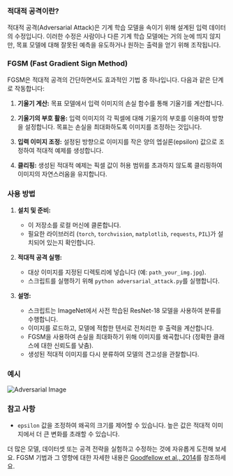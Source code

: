 ### 적대적 공격이란?

적대적 공격(Adversarial Attack)은 기계 학습 모델을 속이기 위해 설계된 입력 데이터의 수정입니다. 이러한 수정은 사람이나 다른 기계 학습 모델에는 거의 눈에 띄지 않지만, 목표 모델에 대해 잘못된 예측을 유도하거나 원하는 출력을 얻기 위해 조작됩니다.

### FGSM (Fast Gradient Sign Method)

FGSM은 적대적 공격의 간단하면서도 효과적인 기법 중 하나입니다. 다음과 같은 단계로 작동합니다:

1. **기울기 계산:** 목표 모델에서 입력 이미지의 손실 함수를 통해 기울기를 계산합니다.
   
2. **기울기의 부호 활용:** 입력 이미지의 각 픽셀에 대해 기울기의 부호를 이용하여 방향을 설정합니다. 목표는 손실을 최대화하도록 이미지를 조정하는 것입니다.
   
3. **입력 이미지 조정:** 설정된 방향으로 이미지를 작은 양의 엡실론(epsilon) 값으로 조정하여 적대적 예제를 생성합니다.
   
4. **클리핑:** 생성된 적대적 예제는 픽셀 값이 허용 범위를 초과하지 않도록 클리핑하여 이미지의 자연스러움을 유지합니다.

### 사용 방법

1. **설치 및 준비:**
   - 이 저장소를 로컬 머신에 클론합니다.
   - 필요한 라이브러리 (`torch`, `torchvision`, `matplotlib`, `requests`, `PIL`)가 설치되어 있는지 확인합니다.

2. **적대적 공격 실행:**
   - 대상 이미지를 지정된 디렉토리에 넣습니다 (예: `path_your_img.jpg`).
   - 스크립트를 실행하기 위해 `python adversarial_attack.py`를 실행합니다.

3. **설명:**
   - 스크립트는 ImageNet에서 사전 학습된 ResNet-18 모델을 사용하여 분류를 수행합니다.
   - 이미지를 로드하고, 모델에 적합한 텐서로 전처리한 후 출력을 계산합니다.
   - FGSM을 사용하여 손실을 최대화하기 위해 이미지를 왜곡합니다 (정확한 클래스에 대한 신뢰도를 낮춤).
   - 생성된 적대적 이미지를 다시 분류하여 모델의 견고성을 관찰합니다.

### 예시

  ![Adversarial Image](https://github.com/lee-seong-wook/Adversarial_Attack/assets/130055880/75be9070-7eee-4650-82ea-a2589e9e542d)

### 참고 사항

- `epsilon` 값을 조정하여 왜곡의 크기를 제어할 수 있습니다. 높은 값은 적대적 이미지에서 더 큰 변화를 초래할 수 있습니다.


더 많은 모델, 데이터셋 또는 공격 전략을 실험하고 수정하는 것에 자유롭게 도전해 보세요. FGSM 기법과 그 영향에 대한 자세한 내용은 [Goodfellow et al., 2014](https://arxiv.org/abs/1412.6572)를 참조하세요.






